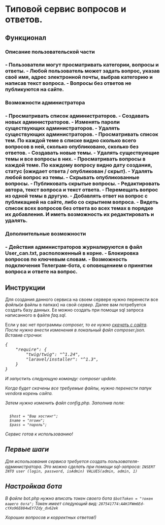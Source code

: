 <h1>Типовой сервис вопросов и ответов.</h1>

<h2>Функционал</h2>
<h3>Описание пользовательской части<h3>
- Пользователи могут просматривать категории, вопросы и ответы.
- Любой пользователь может задать вопрос, указав своё имя, адрес электронной почты, выбрав категорию и написав текст вопроса.
- Вопросы без ответов не публикуются на сайте.

<h3>Возможности администратора<h3>
- Просматривать список администраторов.
- Создавать новых администраторов.
- Изменять пароли существующих администраторов.
- Удалять существующих администраторов.
- Просматривать список тем. По каждой теме в списке видно сколько всего вопросов в ней, сколько опубликовано, сколько без ответов.
- Создавать новые темы.
- Удалять существующие темы и все вопросы в них.
- Просматривать вопросы в каждой теме. По каждому вопросу видно дату создания, статус (ожидает ответа / опубликован / скрыт).
- Удалять любой вопрос из темы.
- Скрывать опубликованные вопросы.
- Публиковать скрытые вопросы.
- Редактировать автора, текст вопроса и текст ответа.
- Перемещать вопрос из одной темы в другую.
- Добавлять ответ на вопрос с публикацией на сайте, либо со скрытием вопроса.
- Видеть список всех вопросов без ответа во всех темах в порядке их добавления. И иметь возможность их редактировать и удалять.

<h3>Дополнительные возможности<h3>
- Действия администраторов журналируются в файл User_can.txt, расположенный в корне.
- Блокировка вопросов по ключевым словам.
- Возможность подключения Телеграм-бота, с оповещением о принятии вопроса и ответе на вопрос.

<h2>Инструкции</h2>
Для создания данного сервиса на своем сервере нужно перенести все <i>файлы</i>(и файлы в папках) на свой <i>сервер</i>.
Далее вам потребуется создать базу данных. Ее можно создать при помощи sql запроса написанного в файле <i>faq.sql</i>.

Если у вас нет программы <i>composer<i>, то ее нужно <a href="https://getcomposer.org/">скачать с сайта</a>.
После нужно внести изменения в локальный файл <i>composer.json</i>.
Вставив строчки:
<pre>
{
    "require": {
        "twig/twig": "^1.24",
        "laravel/installer": "^1.3",
    }
}
</pre>
И запустить следующую команду: <i>composer update</i>.

Когда будет скачены все требуемые файлы, нужно перенести папук <i>vendor</i>в корень сайта.

Затем нужно изменить файл <i>config.php</i>.
Заполнив поля:

<code>
  $host = "Ваш хостинг";
  $name = "лгоин";
  $pass = "пароль";
</code>

Сервис готов к использованию!

<h2>Первые шаги</h2>
Для использования сервиса требуется создать пользователя-администратора.
Это можно сделать при помощи sql-запроса:
<code>INSERT INTO user (login, password, isAdmin) VALUES(admin, admin, 1)</code>

<h2>Настройкаа бота</h2>
В файле bot.php нужно вписать токен своего бота
<code>$botToken = "токен вашего бота";</code>
Токен имеет следующий вид:
<code>287541774:AAHJFWm6Ed-cYXo96E884wEY7Zdy_dv62ek</code>

Хороших вопросов и корректных ответов!)
